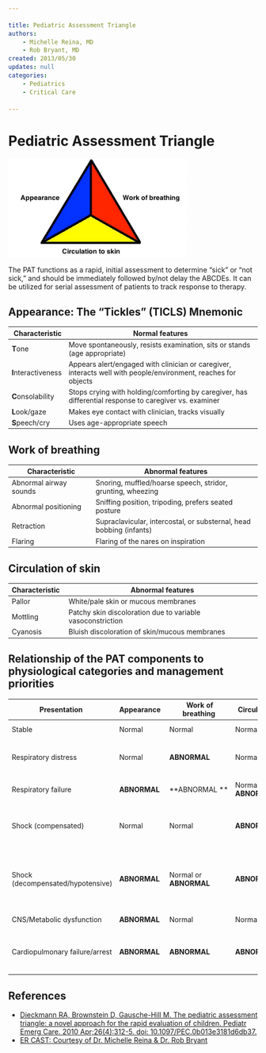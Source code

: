 ```yaml
---

title: Pediatric Assessment Triangle
authors:
    - Michelle Reina, MD
    - Rob Bryant, MD
created: 2013/05/30
updates: null
categories:
    - Pediatrics
    - Critical Care

---
```


# Pediatric Assessment Triangle

![](image-1.png)

The PAT functions as a rapid, initial assessment to determine “sick” or “not sick,” and should be immediately followed by/not delay the ABCDEs. It can be utilized for serial assessment of patients to track response to therapy.

## Appearance: The “Tickles” (TICLS) Mnemonic

|  Characteristic     | Normal features                                                                                                |
|---------------------|----------------------------------------------------------------------------------------------------------------|
| **T**one            | Move spontaneously, resists examination, sits or stands (age appropriate)                                      |
| **I**nteractiveness | Appears alert/engaged with clinician or caregiver, interacts well with people/environment, reaches for objects |
| **C**onsolability   | Stops crying with holding/comforting by caregiver, has differential response to caregiver vs. examiner         |
| **L**ook/gaze       | Makes eye contact with clinician, tracks visually                                                              |
| **S**peech/cry      | Uses age-appropriate speech                                                                                    |

## Work of breathing

|  Characteristic        |  Abnormal features                                                  |
|------------------------|---------------------------------------------------------------------|
| Abnormal airway sounds | Snoring, muffled/hoarse speech, stridor, grunting, wheezing         |
| Abnormal positioning   | Sniffing position, tripoding, prefers seated posture                |
| Retraction             | Supraclavicular, intercostal, or substernal, head bobbing (infants) |
| Flaring                | Flaring of the nares on inspiration                                 |

## Circulation of skin

| Characteristic  |  Abnormal features                                         |
|-----------------|------------------------------------------------------------|
| Pallor          | White/pale skin or mucous membranes                        |
| Mottling        | Patchy skin discoloration due to variable vasoconstriction |
| Cyanosis        | Bluish discoloration of skin/mucous membranes              |

## Relationship of the PAT components to physiological categories and management priorities

| Presentation                   | Appearance   |  Work of breathing      |  Circulation           | Management                                                                                                                                                                      |
|--------------------------------|--------------|---------------|------------------------|---------------------------------------------------------------------------------------------------------------------------------------------------------------------------------|
| Stable                         | Normal       | Normal        | Normal                 | Specific therapy based on possible etiologies                                                                                                                                   |
| Respiratory distress           | Normal       | **ABNORMAL**  | Normal                 | Position of comfort, O2/suction, specific therapy (e.g. albuterol, diphenhydramine, epinephrine), labs/x-rays                                                                   |
| Respiratory failure            | **ABNORMAL** | **ABNORMAL ** | Normal or **ABNORMAL** | Position head/open airway, BVM, FB removal, advanced airway, labs/x-rays                                                                                                        |
| Shock (compensated)                   | Normal       | Normal        | **ABNORMAL**           | O2, peripheral IV, fluid resuscitation, specific therapy based on etiology (antibiotics, surgery, antidysrhythmics), labs/x-rays                                                |
| Shock (decompensated/hypotensive)                    | **ABNORMAL** | Normal or **ABNORMAL**   | **ABNORMAL**           | O2, vascular access, fluid resuscitation, specific therapy based on etiology (antibiotics, vasopressors, blood products, surgery, antidysrhythmics, cardioversion), labs/x-rays |
| CNS/Metabolic dysfunction      | **ABNORMAL** | Normal        | Normal                 | O2, POC glucose, consider other etiologies, labs/x-rays                                                                                                                         |
| Cardiopulmonary failure/arrest | **ABNORMAL** | **ABNORMAL**  | **ABNORMAL**           | Position head/open airway, BMV with 100% O2, CPR, specific therapy based on etiology (defibrillation, epinephrine, amiodarone), labs/x-rays                                     |

## References

-   [Dieckmann RA, Brownstein D, Gausche-Hill M. The pediatric assessment triangle: a novel approach for the rapid evaluation of children. Pediatr Emerg Care. 2010 Apr;26(4):312-5. doi: 10.1097/PEC.0b013e3181d6db37.](https://www.ncbi.nlm.nih.gov/pubmed/?term=20386420)
-   [ER CAST: Courtesy of Dr. Michelle Reina & Dr. Rob Bryant](http://blog.ercast.org/2010/05/the-toxic-neonate/)
